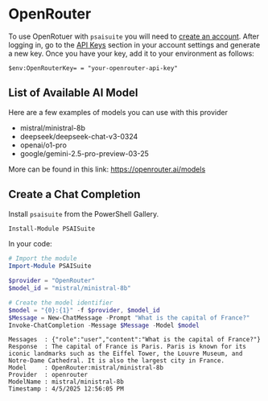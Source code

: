 # OpenRouter

To use OpenRotuer with `psaisuite` you will need to [create an account](https://openrouter.ai/). After logging in, go to the [API Keys](https://openrouter.ai/settings/keys) section in your account settings and generate a new key. Once you have your key, add it to your environment as follows:

```shell
$env:OpenRouterKey= = "your-openrouter-api-key"
```

## List of Available AI Model

Here are a few examples of models you can use with this provider

- mistral/ministral-8b
- deepseek/deepseek-chat-v3-0324
- openai/o1-pro
- google/gemini-2.5-pro-preview-03-25

More can be found in this link: https://openrouter.ai/models

## Create a Chat Completion

Install `psaisuite` from the PowerShell Gallery.

```powershell
Install-Module PSAISuite
```

In your code:

```powershell
# Import the module
Import-Module PSAISuite

$provider = "OpenRouter"
$model_id = "mistral/ministral-8b"

# Create the model identifier
$model = "{0}:{1}" -f $provider, $model_id
$Message = New-ChatMessage -Prompt "What is the capital of France?"
Invoke-ChatCompletion -Message $Message -Model $model
```

```shell
Messages  : {"role":"user","content":"What is the capital of France?"}
Response  : The capital of France is Paris. Paris is known for its iconic landmarks such as the Eiffel Tower, the Louvre Museum, and Notre-Dame Cathedral. It is also the largest city in France.
Model     : OpenRouter:mistral/ministral-8b
Provider  : openrouter
ModelName : mistral/ministral-8b
Timestamp : 4/5/2025 12:56:05 PM
```